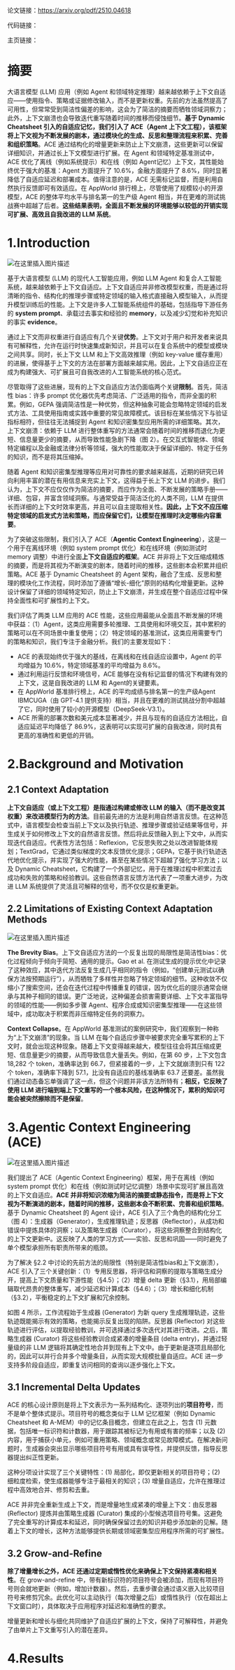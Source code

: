 论文链接：https://arxiv.org/pdf/2510.04618

代码链接：

主页链接：

# 摘要

大语言模型 (LLM) 应用（例如 Agent 和领域特定推理）越来越依赖于上下文自适应——使用指令、策略或证据修改输入，而不是更新权重。先前的方法虽然提高了可用性，但常常受到简洁性偏差的影响，这会为了简洁的摘要而牺牲领域洞察力；此外，上下文崩溃也会导致迭代重写随着时间的推移而侵蚀细节。**基于 Dynamic Cheatsheet 引入的自适应记忆，我们引入了 ACE（Agent 上下文工程），该框架将上下文视为不断发展的剧本，通过模块化的生成、反思和整理流程来积累、完善和组织策略**。ACE 通过结构化的增量更新来防止上下文崩溃，这些更新可以保留详细知识，并通过长上下文模型进行扩展。在 Agent 和领域特定基准测试中，ACE 优化了离线（例如系统提示）和在线（例如 Agent记忆）上下文，其性能始终优于强大的基准：Agent 方面提升了 10.6%，金融方面提升了 8.6%，同时显著降低了自适应延迟和部署成本。值得注意的是，ACE 无需标记监督，而是利用自然执行反馈即可有效适应。在 AppWorld 排行榜上，尽管使用了规模较小的开源模型，ACE 的整体平均水平与排名第一的生产级 Agent 相当，并在更难的测试挑战赛中超越了后者。**这些结果表明，全面且不断发展的环境能够以较低的开销实现可扩展、高效且自我改进的 LLM 系统**。

# 1.Introduction

![在这里插入图片描述](https://i-blog.csdnimg.cn/direct/828e735238bc46e584f772f7181ff582.png)

基于大语言模型 (LLM) 的现代人工智能应用，例如 LLM Agent 和复合人工智能系统，越来越依赖于上下文自适应。上下文自适应并非修改模型权重，而是通过将清晰的指令、结构化的推理步骤或特定领域的输入格式直接融入模型输入，从而提升模型训练后的性能。上下文是许多人工智能系统组件的基础，包括指导下游任务的 **system prompt**、承载过去事实和经验的 **memory**，以及减少幻觉和补充知识的事实 **evidence**。

通过上下文而非权重进行自适应有几个关键**优势**。上下文对于用户和开发者来说具有可解释性，允许在运行时快速集成新知识，并且可以在复合系统中的模型或模块之间共享。同时，长上下文 LLM 和上下文高效推理（例如 key-value 缓存重用）的进展，使得基于上下文的方法在部署方面越来越实用。因此，上下文自适应正在成为构建强大、可扩展且可自我改进的人工智能系统的核心范式。

尽管取得了这些进展，现有的上下文自适应方法仍面临两个关键**限制**。首先，简洁性 bias：许多 prompt 优化器优先考虑简洁、广泛适用的指令，而非全面的积累。例如，GEPA 强调简洁性是一种优势，但这种抽象可能会忽略特定领域的启发式方法、工具使用指南或实践中重要的常见故障模式。该目标在某些情况下与验证指标相符，但往往无法捕捉到 Agent 和知识密集型应用所需的详细策略。其次，上下文崩溃：依赖于 LLM 进行整体重写的方法通常会随着时间的推移而退化为更短、信息量更少的摘要，从而导致性能急剧下降（图 2）。在交互式智能体、领域特定编程以及金融或法律分析等领域，强大的性能取决于保留详细的、特定于任务的知识，而不是将其压缩掉。

随着 Agent 和知识密集型推理等应用对可靠性的要求越来越高，近期的研究已转向利用丰富的潜在有用信息来充实上下文，这得益于长上下文 LLM 的进步。我们认为，上下文不应仅仅作为简洁的摘要，而应作为全面、不断发展的策略手册——详细、包容，并富含领域洞察。与通常受益于简洁泛化的人类不同，LLM 在提供长而详细的上下文时效率更高，并且可以自主提取相关性。**因此，上下文不应压缩特定领域的启发式方法和策略，而应保留它们，让模型在推理时决定哪些内容重要**。

为了突破这些限制，我们引入了 ACE（**Agentic Context Engineering**），这是一个用于在离线环境（例如 system prompt 优化）和在线环境（例如测试时 memory 调整）中进行全面**上下文自适应的框架**。ACE 并非将上下文压缩成精炼的摘要，而是将其视为不断演变的剧本，随着时间的推移，这些剧本会积累并组织策略。ACE 基于 Dynamic Cheatsheet 的 Agent 架构，融合了生成、反思和整理的模块化工作流程，同时添加了遵循“增长-细化”原则的结构化增量更新。这种设计保留了详细的领域特定知识，防止上下文崩溃，并生成在整个自适应过程中保持全面性和可扩展性的上下文。

我们评估了两类 LLM 应用的 ACE 性能，这些应用最能从全面且不断发展的环境中获益：（1）Agent，这类应用需要多轮推理、工具使用和环境交互，其中累积的策略可以在不同场景中重复使用；（2）特定领域的基准测试，这类应用需要专门的策略和知识，我们专注于金融分析。我们的主要发现如下：
- ACE 的表现始终优于强大的基线，在离线和在线自适应设置中，Agent 的平均增益为 10.6%，特定领域基准的平均增益为 8.6%。
- 通过利用运行反馈和环境信号，ACE 能够在没有标记监督的情况下构建有效的上下文，这是自我改进的 LLM 和 Agent的关键要素。
- 在 AppWorld 基准排行榜上，ACE 的平均成绩与排名第一的生产级Agent IBMCUGA（由 GPT-4.1 提供支持）相当，并且在更难的测试挑战分割中超越了它，同时使用了较小的开源模型（DeepSeek-V3.1）。
- ACE 所需的部署次数和美元成本显著减少，并且与现有的自适应方法相比，自适应延迟平均降低了 86.9%，这表明可以实现可扩展的自我改进，同时具有更高的准确性和更低的开销。

# 2.Background and Motivation

## 2.1 Context Adaptation

**上下文自适应（或上下文工程）是指通过构建或修改 LLM 的输入（而不是改变其权重）来改进模型行为的方法**。目前最先进的方法是利用自然语言反馈。在这种范式中，语言模型会检查当前上下文以及执行轨迹、推理步骤或验证结果等信号，并生成关于如何修改上下文的自然语言反馈。然后将此反馈融入到上下文中，从而实现迭代自适应。代表性方法包括：Reflexion，它反思失败之处以改进智能体规划；TextGrad，它通过类似梯度的文本反馈优化提示；GEPA，它基于执行轨迹迭代地优化提示，并实现了强大的性能，甚至在某些情况下超越了强化学习方法；以及 Dynamic Cheatsheet，它构建了一个外部记忆，用于在推理过程中积累过去成功和失败的策略和经验教训。这些自然语言反馈方法代表了一项重大进步，为改进 LLM 系统提供了灵活且可解释的信号，而不仅仅是权重更新。

## 2.2 Limitations of Existing Context Adaptation Methods

![在这里插入图片描述](https://i-blog.csdnimg.cn/direct/537b98747f634e1d85c1c016cf359932.png)

**The Brevity Bias**。上下文自适应方法的一个反复出现的局限性是简洁性bias：优​​化过程倾向于倾向于简短、通用的提示。Gao et al. 在测试生成的提示优化中记录了这种效应，其中迭代方法反复生成几乎相同的指令（例如，“创建单元测试以确保方法按预期运行”），从而牺牲了多样性并忽略了特定领域的细节。这种收敛不仅缩小了搜索空间，还会在迭代过程中传播重复的错误，因为优化后的提示通常会继承与其种子相同的错误。更广泛地说，这种偏差会损害需要详细、上下文丰富指导的领域的性能——例如多步骤 Agent、程序合成或知识密集型推理——在这些领域中，成功取决于积累而非压缩特定任务的洞察力。

**Context Collapse**。在 AppWorld 基准测试的案例研究中，我们观察到一种称为“上下文崩溃”的现象。当 LLM 在每个自适应步骤中被要求完全重写累积的上下文时，就会出现这种现象。随着上下文变得越来越大，模型往往会将其压缩成更短、信息量更少的摘要，从而导致信息大量丢失。例如，在第 60 步，上下文包含 18,282 个 token，准确率达到 66.7，但紧接着的一步，上下文就崩溃到只有 122 个 token，准确率下降到 57.1，比没有自适应的基线准确率 63.7 还要差。虽然我们通过动态备忘单强调了这一点，但这个问题并非该方法所特有；**相反，它反映了使用 LLM 进行端到端上下文重写的一个根本风险，在这种情况下，累积的知识可能会被突然擦除而不是保留**。

# 3.Agentic Context Engineering (ACE)

![在这里插入图片描述](https://i-blog.csdnimg.cn/direct/d6c7f1771771485c8fb84ffcc47ff154.png)

我们提出了 ACE（Agentic Context Engineering）框架，用于在离线（例如 system prompt 优化）和在线（例如测试时记忆调整）场景中实现可扩展且高效的上下文自适应。**ACE 并非将知识浓缩为简洁的摘要或静态指令，而是将上下文视为不断演进的剧本，随着时间的推移，这些剧本会不断积累、完善和组织策略**。基于 Dynamic Cheatsheet 的 Agent 设计，ACE 引入了三个角色的结构化分工（图 4）：生成器（Generator），生成推理轨迹；反思器（Reflector），从成功和错误中提炼具体的洞察；以及策略生成器（Curator），将这些洞察整合到结构化的上下文更新中。这反映了人类的学习方式——实验、反思和巩固——同时避免了单个模型承担所有职责所带来的瓶颈。

为了解决 §2.2 中讨论的先前方法的局限性（特别是简洁性bias和上下文崩溃），ACE 引入了三个关键创新：（1）专用反思器，将评估和洞察的提取与策略生成分开，提高上下文质量和下游性能（§4.5）；（2）增量 delta 更新（§3.1），用局部编辑取代昂贵的整体重写，减少延迟和计算成本（§4.6）；（3）增长和细化机制（§3.2），平衡稳定的上下文扩展和冗余控制。

如图 4 所示，工作流程始于生成器 (Generator) 为新 query 生成推理轨迹，这些轨迹既能揭示有效的策略，也能揭示反复出现的陷阱。反思器 (Reflector) 对这些轨迹进行评估，以提取经验教训，并可选择通过多次迭代对其进行改进。之后，策略生成器 (Curator) 将这些经验教训合成紧凑的增量条目 (delta entry)，并通过轻量级的非 LLM 逻辑将其确定性地合并到现有上下文中。由于更新是逐项且局部化的，因此可以并行合并多个增量条目，从而实现大规模批量自适应。ACE 进一步支持多阶段自适应，即重复访问相同的查询以逐步强化上下文。

## 3.1 Incremental Delta Updates

ACE 的核心设计原则是将上下文表示为一系列结构化、逐项列出的**项目符号**，而不是单个整体式提示。项目符号的概念类似于 LLM 记忆框架（例如 Dynamic Cheatsheet 和 A-MEM）中的记忆条目概念，但建立在此之上，包含 (1) 元数据，包括唯一标识符和计数器，用于跟踪其被标记为有用或有害的频率；以及 (2) 内容，用于捕获小单元，例如可重用策略、领域概念或常见故障模式。在解决新问题时，生成器会突出显示哪些项目符号有用或具有误导性，并提供反馈，指导反思器提出纠正性更新。

这种分项设计实现了三个关键特性：(1) 局部化，即仅更新相关的项目符号；(2) 细粒度检索，使生成器能够专注于最相关的知识；(3) 增量自适应，允许在推理过程中高效地合并、修剪和去重。

ACE 并非完全重新生成上下文，而是增量地生成紧凑的增量上下文：由反思器 (Reflector) 提炼并由策略生成器 (Curator) 集成的小型候选项目符号集。这避免了完全重写的计算成本和延迟，同时确保保留过去的知识并稳步添加新的见解。随着上下文的增长，这种方法能够提供长期或领域密集型应用程序所需的可扩展性。

## 3.2 Grow-and-Refine

**除了增量增长之外，ACE 还通过定期或惰性优化来确保上下文保持紧凑和相关性**。在 grow-and-refine 中，带有新标识符的项目符号会被添加，而现有项目符号则会就地更新（例如，增加计数器）。然后，去重步骤会通过语义嵌入比较项目符号来修剪冗余。此优化可以主动执行（每次增量之后）或惰性执行（仅在超出上下文窗口时），具体取决于应用程序对延迟和准确性的要求。

增量更新和增长与细化共同维护了自适应扩展的上下文，保持了可解释性，并避免了由单片上下文重写引入的潜在差异。

# 4.Results
